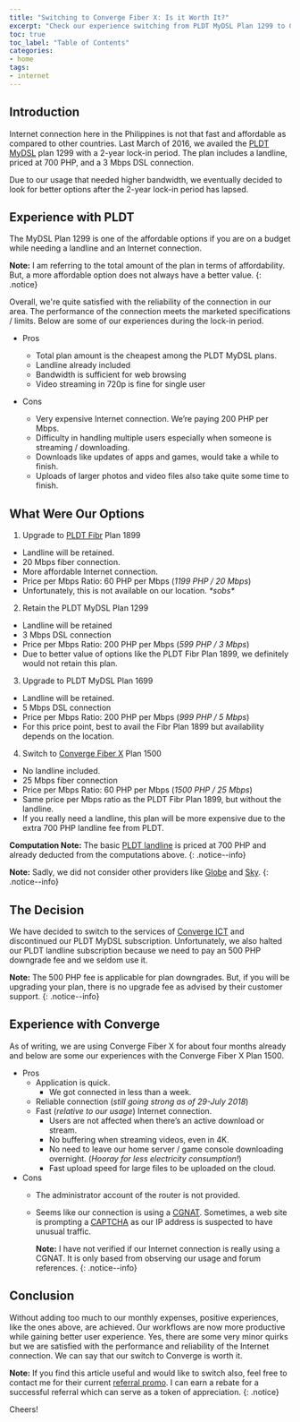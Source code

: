 ```yaml
---
title: "Switching to Converge Fiber X: Is it Worth It?"
excerpt: "Check our experience switching from PLDT MyDSL Plan 1299 to Converge Fiber X Plan 1500 and see if it is worth it."
toc: true
toc_label: "Table of Contents"
categories:
- home
tags:
- internet
---
```


## Introduction

Internet connection here in the Philippines is not that fast and affordable as compared to other countries. Last March of 2016, we availed the [PLDT MyDSL][pldt-dsl] plan 1299 with a 2-year lock-in period. The plan includes a landline, priced at 700 PHP, and a 3 Mbps DSL connection.

Due to our usage that needed higher bandwidth, we eventually decided to look for better options after the 2-year lock-in period has lapsed.

## Experience with PLDT

The MyDSL Plan 1299 is one of the affordable options if you are on a budget while needing a landline and an Internet connection.

**Note:** I am referring to the total amount of the plan in terms of affordability. But, a more affordable option does not always have a better value.
{: .notice}

Overall, we're quite satisfied with the reliability of the connection in our area. The performance of the connection meets the marketed specifications / limits. Below are some of our experiences during the lock-in period.

- Pros
  - Total plan amount is the cheapest among the PLDT MyDSL plans.
  - Landline already included
  - Bandwidth is sufficient for web browsing
  - Video streaming in 720p is fine for single user

- Cons
  - Very expensive Internet connection. We’re paying 200 PHP per Mbps.
  - Difficulty in handling multiple users especially when someone is streaming / downloading.
  - Downloads like updates of apps and games, would take a while to finish.
  - Uploads of larger photos and video files also take quite some time to finish.

## What Were Our Options

1. Upgrade to [PLDT Fibr][pldt-fibr] Plan 1899
  - Landline will be retained.
  - 20 Mbps fiber connection.
  - More affordable Internet connection.
  - Price per Mbps Ratio: 60 PHP per Mbps (*1199 PHP / 20 Mbps*)
  - Unfortunately, this is not available on our location. *\*sobs\**

2. Retain the PLDT MyDSL Plan 1299
  - Landline will be retained
  - 3 Mbps DSL connection
  - Price per Mbps Ratio: 200 PHP per Mbps (*599 PHP / 3 Mbps*)
  - Due to better value of options like the PLDT Fibr Plan 1899, we definitely would not retain this plan.

3. Upgrade to PLDT MyDSL Plan 1699
  - Landline will be retained.
  - 5 Mbps DSL connection
  - Price per Mbps Ratio: 200 PHP per Mbps (*999 PHP / 5 Mbps*)
  - For this price point, best to avail the Fibr Plan 1899 but availability depends on the location.

4. Switch to [Converge Fiber X][converge-fiberx] Plan 1500
  - No landline included.
  - 25 Mbps fiber connection
  - Price per Mbps Ratio: 60 PHP per Mbps (*1500 PHP / 25 Mbps*)
  - Same price per Mbps ratio as the PLDT Fibr Plan 1899, but without the landline.
  - If you really need a landline, this plan will be more expensive due to the extra 700 PHP landline fee from PLDT.

**Computation Note:** The basic [PLDT landline][pldt-landline] is priced at 700 PHP and already deducted from the computations above.
{: .notice--info}

**Note:** Sadly, we did not consider other providers like [Globe][globe-broadband] and [Sky][sky-onesky].
{: .notice--info}

## The Decision

We have decided to switch to the services of [Converge ICT][converge-ict] and discontinued our PLDT MyDSL subscription. Unfortunately, we also halted our PLDT landline subscription because we need to pay an 500 PHP downgrade fee and we seldom use it.

**Note:** The 500 PHP fee is applicable for plan downgrades. But, if you will be upgrading your plan, there is no upgrade fee as advised by their customer support.
{: .notice--info}

## Experience with Converge

As of writing, we are using Converge Fiber X for about four months already and below are some our experiences with the Converge Fiber X Plan 1500.

- Pros
  - Application is quick.
    - We got connected in less than a week.
  - Reliable connection (*still going strong as of 29-July 2018*)
  - Fast (*relative to our usage*) Internet connection.
    - Users are not affected when there’s an active download or stream.
    - No buffering when streaming videos, even in 4K.
    - No need to leave our home server / game console downloading overnight. (*Hooray for less electricity consumption!*)
    - Fast upload speed for large files to be uploaded on the cloud.
- Cons
  - The administrator account of the router is not provided.
  - Seems like our connection is using a [CGNAT][cgnat]. Sometimes, a web site is prompting a [CAPTCHA][captcha] as our IP address is suspected to have unusual traffic.

    **Note:** I have not verified if our Internet connection is really using a CGNAT. It is only based from observing our usage and forum references.
    {: .notice--info}

## Conclusion

Without adding too much to our monthly expenses, positive experiences, like the ones above, are achieved. Our workflows are now more productive while gaining better user experience. Yes, there are some very minor quirks but we are satisfied with the performance and reliability of the Internet connection. We can say that our switch to Converge is worth it.

**Note:**
If you find this article useful and would like to switch also, feel free to contact me for their current [referral promo][converge-promo]. I can earn a rebate for a successful referral which can serve as a token of appreciation.
{: .notice}

Cheers!

[pldt-fibr]: https://pldthome.com/fibr
[pldt-dsl]: https://pldthome.com/dsl
[pldt-landline]: https://pldthome.com/basiclandline
[converge-fiberx]: http://www.convergeict.com/fiber-x/
[captcha]: https://en.wikipedia.org/wiki/CAPTCHA
[cgnat]: https://en.wikipedia.org/wiki/Carrier-grade_NAT
[converge-ict]: http://www.convergeict.com/
[converge-promo]: http://www.convergeict.com/promos/
[globe-broadband]: http://broadband.globe.com.ph/
[sky-onesky]: http://www.mysky.com.ph/onesky